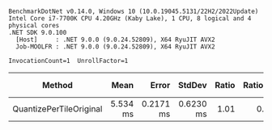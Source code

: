 ```

BenchmarkDotNet v0.14.0, Windows 10 (10.0.19045.5131/22H2/2022Update)
Intel Core i7-7700K CPU 4.20GHz (Kaby Lake), 1 CPU, 8 logical and 4 physical cores
.NET SDK 9.0.100
  [Host]     : .NET 9.0.0 (9.0.24.52809), X64 RyuJIT AVX2
  Job-MOOLFR : .NET 9.0.0 (9.0.24.52809), X64 RyuJIT AVX2

InvocationCount=1  UnrollFactor=1  

```
| Method                  | Mean     | Error     | StdDev    | Ratio | RatioSD | Allocated | Alloc Ratio |
|------------------------ |---------:|----------:|----------:|------:|--------:|----------:|------------:|
| QuantizePerTileOriginal | 5.534 ms | 0.2171 ms | 0.6230 ms |  1.01 |    0.16 | 326.37 KB |        1.00 |
